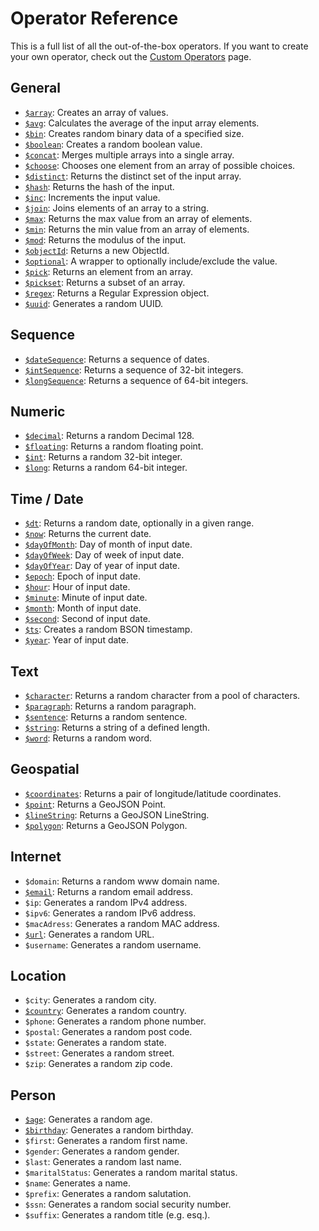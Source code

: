 # Operator Reference

This is a full list of all the out-of-the-box operators. If you want to create your own operator, check out the [Custom Operators][custom-operators] page.

## General

- [`$array`][$array]: Creates an array of values.
- [`$avg`][$avg]: Calculates the average of the input array elements.
- [`$bin`][$bin]: Creates random binary data of a specified size.
- [`$boolean`][$boolean]: Creates a random boolean value.
- [`$concat`][$concat]: Merges multiple arrays into a single array.
- [`$choose`][$choose]: Chooses one element from an array of possible choices.
- [`$distinct`][$distinct]: Returns the distinct set of the input array.
- [`$hash`][$hash]: Returns the hash of the input.
- [`$inc`][$inc]: Increments the input value.
- [`$join`][$join]: Joins elements of an array to a string.
- [`$max`][$max]: Returns the max value from an array of elements.
- [`$min`][$min]: Returns the min value from an array of elements.
- [`$mod`][$mod]: Returns the modulus of the input.
- [`$objectId`][$objectId]: Returns a new ObjectId.
- [`$optional`][$optional]: A wrapper to optionally include/exclude the value.
- [`$pick`][$pick]: Returns an element from an array.
- [`$pickset`][$pickSet]: Returns a subset of an array.
- [`$regex`][$regex]: Returns a Regular Expression object.
- [`$uuid`][$uuid]: Generates a random UUID.

## Sequence

- [`$dateSequence`][$dateSequence]: Returns a sequence of dates.
- [`$intSequence`][$intSequence]: Returns a sequence of 32-bit integers.
- [`$longSequence`][$longSequence]: Returns a sequence of 64-bit integers.

## Numeric

- [`$decimal`][$decimal]: Returns a random Decimal 128.
- [`$floating`][$floating]: Returns a random floating point.
- [`$int`][$int]: Returns a random 32-bit integer.
- [`$long`][$long]: Returns a random 64-bit integer.

## Time / Date

- [`$dt`][$dt]: Returns a random date, optionally in a given range.
- [`$now`][$now]: Returns the current date.
- [`$dayOfMonth`][$dayOfMonth]: Day of month of input date.
- [`$dayOfWeek`][$dayOfWeek]: Day of week of input date.
- [`$dayOfYear`][$dayOfYear]: Day of year of input date.
- [`$epoch`][$epoch]: Epoch of input date.
- [`$hour`][$hour]: Hour of input date.
- [`$minute`][$minute]: Minute of input date.
- [`$month`][$month]: Month of input date.
- [`$second`][$second]: Second of input date.
- [`$ts`][$ts]: Creates a random BSON timestamp.
- [`$year`][$year]: Year of input date.

## Text

- [`$character`][$character]: Returns a random character from a pool of characters.
- [`$paragraph`][$paragraph]: Returns a random paragraph.
- [`$sentence`][$sentence]: Returns a random sentence.
- [`$string`][$string]: Returns a string of a defined length.
- [`$word`][$word]: Returns a random word.

## Geospatial

- [`$coordinates`][$coordinates]: Returns a pair of longitude/latitude coordinates.
- [`$point`][$point]: Returns a GeoJSON Point.
- [`$lineString`][$lineString]: Returns a GeoJSON LineString.
- [`$polygon`][$polygon]: Returns a GeoJSON Polygon.

## Internet

- `$domain`: Returns a random www domain name.
- [`$email`][$email]: Returns a random email address.
- `$ip`: Generates a random IPv4 address.
- `$ipv6`: Generates a random IPv6 address.
- `$macAdress`: Generates a random MAC address.
- [`$url`][$url]: Generates a random URL.
- `$username`: Generates a random username.

## Location

- `$city`: Generates a random city.
- [`$country`][$country]: Generates a random country.
- `$phone`: Generates a random phone number.
- `$postal`: Generates a random post code.
- `$state`: Generates a random state.
- `$street`: Generates a random street.
- `$zip`: Generates a random zip code.

## Person

- [`$age`][$age]: Generates a random age.
- [`$birthday`][$birthday]: Generates a random birthday.
- `$first`: Generates a random first name.
- `$gender`: Generates a random gender.
- `$last`: Generates a random last name.
- `$maritalStatus`: Generates a random marital status.
- `$name`: Generates a name.
- `$prefix`: Generates a random salutation.
- `$ssn`: Generates a random social security number.
- `$suffix`: Generates a random title (e.g. esq.).


[custom-operators]:  custom-operators.md

[$age]:              operators/$age.md
[$array]:            operators/$array.md
[$avg]:              operators/$avg.md
[$bin]:              operators/$bin.md
[$birthday]:         operators/$birthday.md
[$boolean]:          operators/$boolean.md
[$character]:        operators/$character.md
[$choose]:           operators/$choose.md
[$concat]:           operators/$concat.md
[$coordinates]:      operators/$coordinates.md
[$country]:          operators/$country.md
[$dateSequence]:     operators/$dateSequence.md
[$dayOfMonth]:       operators/$dayOfMonth.md
[$dayOfWeek]:        operators/$dayOfWeek.md
[$dayOfYear]:        operators/$dayOfYear.md
[$decimal]:          operators/$decimal.md
[$distinct]:         operators/$distinct.md
[$dt]:               operators/$dt.md
[$epoch]:            operators/$epoch.md
[$email]:            operators/$email.md
[$floating]:         operators/$floating.md
[$hash]:             operators/$hash.md
[$hour]:             operators/$hour.md
[$inc]:              operators/$inc.md
[$int]:              operators/$int.md
[$intSequence]:      operators/$intSequence.md
[$join]:             operators/$join.md
[$lineString]:       operators/$lineString.md
[$long]:             operators/$long.md
[$longSequence]:     operators/$longSequence.md
[$max]:              operators/$max.md
[$min]:              operators/$min.md
[$minute]:           operators/$minute.md
[$mod]:              operators/$mod.md
[$month]:            operators/$month.md
[$now]:              operators/$now.md
[$objectId]:         operators/$objectId.md
[$optional]:         operators/$optional.md
[$paragraph]:        operators/$paragraph.md
[$pick]:             operators/$pick.md
[$pickSet]:          operators/$pickSet.md
[$point]:            operators/$point.md
[$polygon]:          operators/$polygon.md
[$regex]:            operators/$regex.md
[$second]:           operators/$second.md
[$sentence]:         operators/$sentence.md
[$string]:           operators/$string.md
[$ts]:               operators/$ts.md
[$url]:              operators/$url.md
[$uuid]:             operators/$uuid.md
[$word]:             operators/$word.md
[$year]:             operators/$year.md